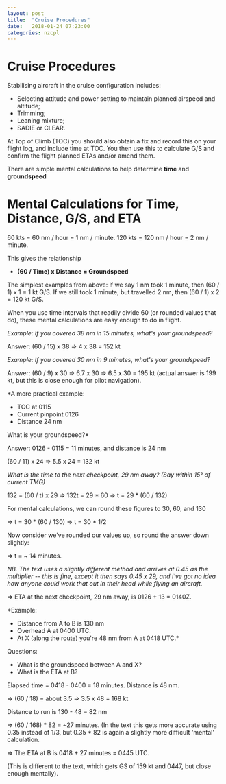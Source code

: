 ```yaml
---
layout: post
title:  "Cruise Procedures"
date:   2018-01-24 07:23:00
categories: nzcpl
---
```


# Cruise Procedures

Stabilising aircraft in the cruise configuration includes:

 * Selecting attitude and power setting to maintain planned airspeed and altitude;
 * Trimming;
 * Leaning mixture;
 * SADIE or CLEAR.

At Top of Climb (TOC) you should also obtain a fix and record this on your flight log, and include
time at TOC. You then use this to calculate G/S and confirm the flight planned ETAs and/or amend
them.

There are simple mental calculations to help determine **time** and **groundspeed**

# Mental Calculations for Time, Distance, G/S, and ETA

60 kts = 60 nm / hour = 1 nm / minute.
120 kts = 120 nm / hour = 2 nm / minute.

This gives the relationship

 * **(60 / Time) x Distance = Groundspeed**

The simplest examples from above: if we say 1 nm took 1 minute, then (60 / 1) x 1 = 1 kt G/S. If we
still took 1 minute, but travelled 2 nm, then (60 / 1) x 2 = 120 kt G/S.

When you use time intervals that readily divide 60 (or rounded values that do), these mental
calculations are easy enough to do in flight.

*Example: If you covered 38 nm in 15 minutes, what's your groundspeed?*

Answer: (60 / 15) x 38 => 4 x 38 = 152 kt

*Example: If you covered 30 nm in 9 minutes, what's your groundspeed?*

Answer: (60 / 9) x 30 => 6.7 x 30 => 6.5 x 30 = 195 kt (actual answer is 199 kt, but this is close
enough for pilot navigation).

*A more practical example:

 * TOC at 0115
 * Current pinpoint 0126
 * Distance 24 nm

What is your groundspeed?*

Answer: 0126 - 0115 = 11 minutes, and distance is 24 nm

(60 / 11) x 24 => 5.5 x 24 = 132 kt

*What is the time to the next checkpoint, 29 nm away? (Say within 15&deg; of current TMG)*

132 = (60 / t) x 29 => 132t = 29 * 60
=> t = 29 * (60 / 132)

For mental calculations, we can round these figures to 30, 60, and 130

=> t = 30 * (60 / 130)
=> t = 30 * 1/2

Now consider we've rounded our values up, so round the answer down slightly:

=> t = ~ 14 minutes.

*NB. The text uses a slightly different method and arrives at 0.45 as the multiplier -- this is fine,
except it then says 0.45 x 29, and I've got no idea how anyone could work that out in their head
while flying an aircraft.*

=> ETA at the next checkpoint, 29 nm away, is 0126 + 13 = 0140Z.

*Example:

 * Distance from A to B is 130 nm
 * Overhead A at 0400 UTC.
 * At X (along the route) you're 48 nm from A at 0418 UTC.*

Questions:

 * What is the groundspeed between A and X?
 * What is the ETA at B?

Elapsed time = 0418 - 0400 = 18 minutes. Distance is 48 nm.

=> (60 / 18) = about 3.5
=> 3.5 x 48 = 168 kt

Distance to run is 130 - 48 = 82 nm

=> (60 / 168) * 82 = ~27 minutes. (In the text this gets more accurate using 0.35 instead of 1/3,
but 0.35 * 82 is again a slightly more difficult 'mental' calculation.

=> The ETA at B is 0418 + 27 minutes = 0445 UTC.

(This is different to the text, which gets GS of 159 kt and 0447, but close enough mentally).
